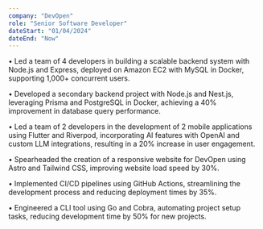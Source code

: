 ```yaml
---
company: "DevOpen"
role: "Senior Software Developer"
dateStart: "01/04/2024"
dateEnd: "Now"
---
```


• Led a team of 4 developers in building a scalable backend system with Node.js and Express, deployed on Amazon EC2 with MySQL in Docker, supporting 1,000+ concurrent users.

• Developed a secondary backend project with Node.js and Nest.js, leveraging Prisma and PostgreSQL in Docker, achieving a 40% improvement in database query performance.

• Led a team of 2 developers in the development of 2 mobile applications using Flutter and Riverpod, incorporating AI features with OpenAI and custom LLM integrations, resulting in a 20% increase in user engagement.

• Spearheaded the creation of a responsive website for DevOpen using Astro and Tailwind CSS, improving website load speed by 30%.

• Implemented CI/CD pipelines using GitHub Actions, streamlining the development process and reducing deployment times by 35%.

• Engineered a CLI tool using Go and Cobra, automating project setup tasks, reducing development time by 50% for new projects.